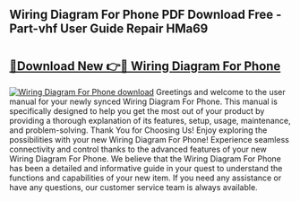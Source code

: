 ## Wiring Diagram For Phone PDF Download Free - Part-vhf User Guide Repair HMa69

# <h2><a href="http://dfhl529.blite.top/?on=Wiring+Diagram+For+Phone">🔗Download New 👉🔴 Wiring Diagram For Phone</a></h2>

[![Wiring Diagram For Phone download](https://i.imgur.com/lujVjoI.png)](http://dfhl529.blite.top/?on=Wiring+Diagram+For+Phone)
Greetings and welcome to the user manual for your newly synced Wiring Diagram For Phone. This manual is specifically designed to help you get the most out of your product by providing a thorough explanation of its features, setup, usage, maintenance, and problem-solving. Thank You for Choosing Us! Enjoy exploring the possibilities with your new Wiring Diagram For Phone! Experience seamless connectivity and control thanks to the advanced features of your new Wiring Diagram For Phone. We believe that the Wiring Diagram For Phone has been a detailed and informative guide in your quest to understand the functions and capabilities of your new item. If you need any assistance or have any questions, our customer service team is always available.
